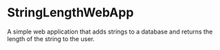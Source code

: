# StringLengthWebApp
A simple web application that adds strings to a database and returns the length of the string to the user.
